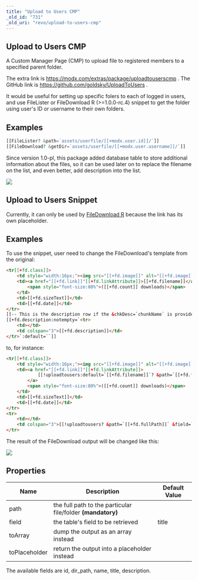 ```yaml
---
title: "Upload to Users CMP"
_old_id: "731"
_old_uri: "revo/upload-to-users-cmp"
---
```


## Upload to Users CMP

A Custom Manager Page (CMP) to upload file to registered members to a specified parent folder.

The extra link is <https://modx.com/extras/package/uploadtouserscmp> .
The GitHub link is <https://github.com/goldsky/UploadToUsers> .

It would be useful for setting up specific folers to each of logged in users, and use FileLister or FileDownload R (>=1.0.0-rc.4) snippet to get the folder using user's ID or username to their own folders.

## Examples

``` php
[[FileLister? &path=`assets/userfile/[[+modx.user.id]]/`]]
[[FileDownload? &getDir=`assets/userfile/[[+modx.user.username]]/`]]
```

Since version 1.0-pl, this package added database table to store additional information about the files, so it can be used later on to replace the filename on the list, and even better, add description into the list.

![](uploadtousers-1.0-pl.jpg)

## Upload to Users Snippet

Currently, it can only be used by [FileDownload R](extras/filedownload-r "FileDownload R") because the link has its own placeholder.

## Examples

To use the snippet, user need to change the FileDownload's template from the original:

``` html
<tr[[+fd.class]]>
    <td style="width:16px;"><img src="[[+fd.image]]" alt="[[+fd.image]]" /></td>
    <td><a href="[[+fd.link]]"[[+fd.linkAttribute]]>[[+fd.filename]]</a>
        <span style="font-size:80%">([[+fd.count]] downloads)</span>
    </td>
    <td>[[+fd.sizeText]]</td>
    <td>[[+fd.date]]</td>
</tr>
[[-- This is the description row if the &chkDesc=`chunkName` is provided --]]
[[+fd.description:notempty=`<tr>
    <td></td>
    <td colspan="3">[[+fd.description]]</td>
</tr>`:default=``]]
```

to, for instance:

``` html
<tr[[+fd.class]]>
    <td style="width:16px;"><img src="[[+fd.image]]" alt="[[+fd.image]]" /></td>
    <td><a href="[[+fd.link]]"[[+fd.linkAttribute]]>
            [[!uploadtousers:default=`[[+fd.filename]]`? &path=`[[+fd.fullPath]]` &field=`title`]]
        </a>
        <span style="font-size:80%">([[+fd.count]] downloads)</span>
    </td>
    <td>[[+fd.sizeText]]</td>
    <td>[[+fd.date]]</td>
</tr>
<tr>
    <td></td>
    <td colspan="3">[[!uploadtousers? &path=`[[+fd.fullPath]]` &field=`description`]]</td>
</tr>
```

The result of the FileDownload output will be changed like this:

![](fdl-u2u.jpg)

## Properties

| Name          | Description                                                 | Default Value |
| ------------- | ----------------------------------------------------------- | ------------- |
| path          | the full path to the particular file/folder **(mandatory)** |               |
| field         | the table's field to be retrieved                           | title         |
| toArray       | dump the output as an array instead                         |               |
| toPlaceholder | return the output into a placeholder instead                |               |

The available fields are id, dir\_path, name, title, description.
